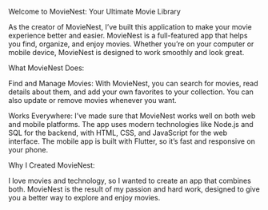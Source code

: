 Welcome to MovieNest: Your Ultimate Movie Library

As the creator of MovieNest, I’ve built this application to make your movie experience better and easier. MovieNest is a full-featured app that helps you find, organize, and enjoy movies. Whether you’re on your computer or mobile device, MovieNest is designed to work smoothly and look great.

What MovieNest Does:

Find and Manage Movies: With MovieNest, you can search for movies, read details about them, and add your own favorites to your collection. You can also update or remove movies whenever you want.

Works Everywhere: I’ve made sure that MovieNest works well on both web and mobile platforms. The app uses modern technologies like Node.js and SQL for the backend, with HTML, CSS, and JavaScript for the web interface. The mobile app is built with Flutter, so it’s fast and responsive on your phone.

Why I Created MovieNest:

I love movies and technology, so I wanted to create an app that combines both. MovieNest is the result of my passion and hard work, designed to give you a better way to explore and enjoy movies.
